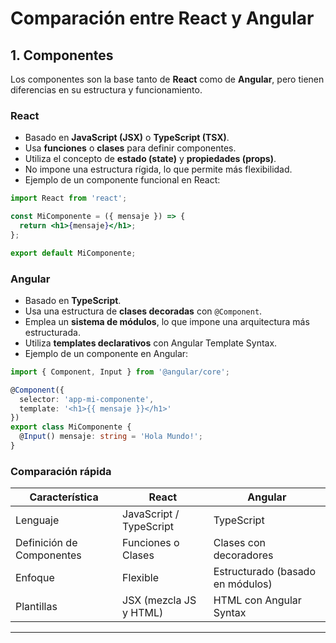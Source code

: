 # Comparación entre React y Angular

## 1. Componentes
Los componentes son la base tanto de **React** como de **Angular**, pero tienen diferencias en su estructura y funcionamiento.

### React
- Basado en **JavaScript (JSX)** o **TypeScript (TSX)**.
- Usa **funciones** o **clases** para definir componentes.
- Utiliza el concepto de **estado (state)** y **propiedades (props)**.
- No impone una estructura rígida, lo que permite más flexibilidad.
- Ejemplo de un componente funcional en React:

```jsx
import React from 'react';

const MiComponente = ({ mensaje }) => {
  return <h1>{mensaje}</h1>;
};

export default MiComponente;
```

### Angular
- Basado en **TypeScript**.
- Usa una estructura de **clases decoradas** con `@Component`.
- Emplea un **sistema de módulos**, lo que impone una arquitectura más estructurada.
- Utiliza **templates declarativos** con Angular Template Syntax.
- Ejemplo de un componente en Angular:

```typescript
import { Component, Input } from '@angular/core';

@Component({
  selector: 'app-mi-componente',
  template: '<h1>{{ mensaje }}</h1>'
})
export class MiComponente {
  @Input() mensaje: string = 'Hola Mundo!';
}
```

### Comparación rápida
| Característica  | React  | Angular  |
|---------------|--------|---------|
| Lenguaje     | JavaScript / TypeScript | TypeScript |
| Definición de Componentes | Funciones o Clases | Clases con decoradores |
| Enfoque      | Flexible | Estructurado (basado en módulos) |
| Plantillas   | JSX (mezcla JS y HTML) | HTML con Angular Syntax |

---